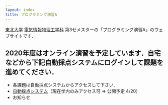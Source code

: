 ```yaml
---
layout: index
title: プログラミング演習A
---
```


[東北大学](http://www.tohoku.ac.jp/) [電気情報物理工学科](http://www.ecei.tohoku.ac.jp/eipe/) 第3セメスターの「プログラミング演習A」のウェブサイトです．

## **2020年度はオンライン演習を予定しています．自宅などから下記自動採点システムにログインして課題を進めてください．**

+ 各課題は自動採点システムからアクセスして下さい．
+ [自動採点システム](http://localweb.ecei.tohoku.ac.jp/ppa/)（現在学内のみアクセス可 => 公開予定 4/20）
+ お知らせ
